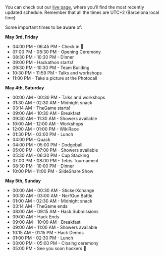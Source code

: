 You can check out our [live page](https://live.hackupc.com/schedule), where you’ll find the most recently updated schedule. Remember that all the times are UTC+2 (Barcelona local time)

Some important times to be aware of:

**May 3rd, Friday**

- 04:00 PM - 06:45 PM - Check in :wave:
- 07:00 PM - 08:30 PM - Opening Ceremony
- 08:30 PM - 10:30 PM - Dinner
- 09:00 PM - Hackathon starts!
- 09:30 PM - 10:30 PM - Team Building
- 10:30 PM - 11:59 PM - Talks and workshops
- 11:00 PM - Take a picture at the Photocall

**May 4th, Saturday**

- 00:00 AM - 00:30 PM - Talks and workshops
- 01:30 AM - 02:30 AM - Midnight snack
- 03:14 AM - TheGame starts!
- 09:00 AM - 10:30 AM - Breakfast
- 09:30 AM - 11:30 AM - Showers available
- 10:00 AM - 12:00 AM - Workshops
- 12:00 AM - 01:00 PM - WikiRace
- 01:30 PM - 03:00 PM - Lunch
- 04:00 PM - Quack
- 04:00 PM - 05:00 PM - Dodgeball
- 05:00 PM - 07:00 PM - Showers available
- 05:30 AM - 06:30 PM - Cup Stacking
- 07:00 PM - 08:00 PM - Tetris Tournament
- 08:30 PM - 10:00 PM - Dinner
- 10:00 PM - 11:00 PM - SlideShare Show

**May 5th, Sunday**

- 00:00 AM - 00:30 AM - StickerXchange
- 00:30 AM - 03:00 AM - NerfGun Battle
- 01:00 AM - 02:30 AM - Midnight snack
- 03:14 AM - TheGame ends
- 08:00 AM - 09:15 AM - Hack Submissions
- 09:00 AM - Hack Ends
- 09:00 AM - 10:00 AM - Breakfast
- 09:00 AM - 11:00 AM - Showers available
- 10:15 AM - 01:15 PM - Hack Demos
- 01:00 PM - 02:30 PM - Lunch
- 03:00 PM - 05:00 PM - Closing ceremony
- 05:00 PM - See you soon hackers :wave:
